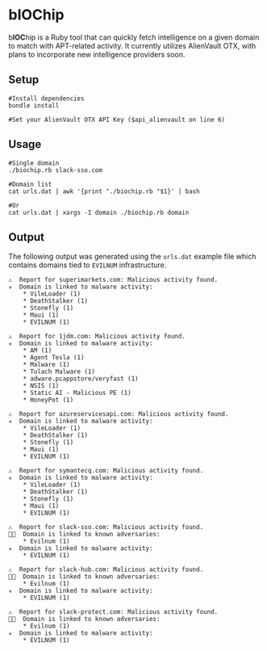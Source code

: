 bIOChip
======

b**IOC**hip is a Ruby tool that can quickly fetch intelligence on a given domain to match with APT-related activity. It currently utilizes AlienVault OTX, with plans to incorporate new intelligence providers soon.

## Setup
```
#Install dependencies
bundle install

#Set your AlienVault OTX API Key ($api_alienvault on line 6)
```

## Usage

```
#Single domain
./biochip.rb slack-sso.com

#Domain list
cat urls.dat | awk '{print "./biochip.rb "$1}' | bash

#Or
cat urls.dat | xargs -I domain ./biochip.rb domain
```

## Output 

The following output was generated using the `urls.dat` example file which contains domains tied to `EVILNUM` infrastructure.

```
⚠️  Report for superimarkets.com: Malicious activity found.
☣️  Domain is linked to malware activity:
	* VileLoader (1)
	* DeathStalker (1)
	* Stonefly (1)
	* Maui (1)
	* EVILNUM (1)

⚠️  Report for 1jdm.com: Malicious activity found.
☣️  Domain is linked to malware activity:
	* AM (1)
	* Agent Tesla (1)
	* Malware (1)
	* Tulach Malware (1)
	* adware.pcappstore/veryfast (1)
	* NSIS (1)
	* Static AI - Malicious PE (1)
	* HoneyPot (1)

⚠️  Report for azureservicesapi.com: Malicious activity found.
☣️  Domain is linked to malware activity:
	* VileLoader (1)
	* DeathStalker (1)
	* Stonefly (1)
	* Maui (1)
	* EVILNUM (1)

⚠️  Report for symantecq.com: Malicious activity found.
☣️  Domain is linked to malware activity:
	* VileLoader (1)
	* DeathStalker (1)
	* Stonefly (1)
	* Maui (1)
	* EVILNUM (1)

⚠️  Report for slack-sso.com: Malicious activity found.
🥷🏻  Domain is linked to known adversaries:
	* Evilnum (1)
☣️  Domain is linked to malware activity:
	* EVILNUM (1)

⚠️  Report for slack-hub.com: Malicious activity found.
🥷🏻  Domain is linked to known adversaries:
	* Evilnum (1)
☣️  Domain is linked to malware activity:
	* EVILNUM (1)

⚠️  Report for slack-protect.com: Malicious activity found.
🥷🏻  Domain is linked to known adversaries:
	* Evilnum (1)
☣️  Domain is linked to malware activity:
	* EVILNUM (1)
```